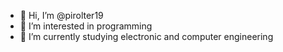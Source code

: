- 👋 Hi, I’m @pirolter19
- 👀 I’m interested in programming
- 🌱 I’m currently studying electronic and computer engineering

<!---
pirolter19/pirolter19 is a ✨ special ✨ repository because its `README.md` (this file) appears on your GitHub profile.
You can click the Preview link to take a look at your changes.
--->
